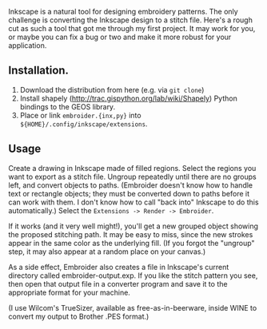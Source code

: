 Inkscape is a natural tool for designing embroidery patterns. The only challenge is converting the Inkscape design to a stitch file. Here's a rough cut as such a tool that got me through my first project. It may work for you, or maybe you can fix a bug or two and make it more robust for your application.

## Installation.

1. Download the distribution from here (e.g. via `git clone`)
2. Install shapely (http://trac.gispython.org/lab/wiki/Shapely) Python bindings to the GEOS library.
3. Place or link `embroider.{inx,py}` into `${HOME}/.config/inkscape/extensions`.

## Usage

Create a drawing in Inkscape made of filled regions.
Select the regions you want to export as a stitch file.
Ungroup repeatedly until there are no groups left,
and convert objects to paths.
(Embroider doesn't know how to handle text or rectangle objects;
they must be converted down to paths before it can work with them.
I don't know how to call "back into" Inkscape to do this automatically.)
Select the `Extensions -> Render -> Embroider`.

If it works (and it very well might!), you'll get a new grouped object
showing the proposed stitching path. It may be easy to miss, since the
new strokes appear in the same color as the underlying fill. (If you
forgot the "ungroup" step, it may also appear at a random place on
your canvas.)

As a side effect, Embroider also creates a file in Inkscape's current
directory called embroider-output.exp.
If you like the stitch pattern you see, then open that output file
in a converter program and save it to the appropriate format for
your machine.

(I use Wilcom's TrueSizer, available as free-as-in-beerware,
inside WINE to convert my output to Brother .PES format.)

